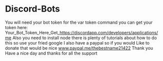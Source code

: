 # Discord-Bots
You will need your bot token for the var token command
you can get your token here:
Your_Bot_Token_Here_Get_https://discordapp.com/developers/applications/me
Also you need to install node there is plenty of tutorials about how to do this so use your fried google
I also have a paypal so if you would
Like to donate that would be nice www.paypal.me/thebestname21422
Thank you
Have a nice day and thanks for all the support
